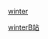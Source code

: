 

[winter](https://github.com/wintercn/kmp-demo)


[winterB站](https://www.bilibili.com/video/BV11e4y1W7CF/?vd_source=3deef9b973d329d76a21d343f2c586f6)


